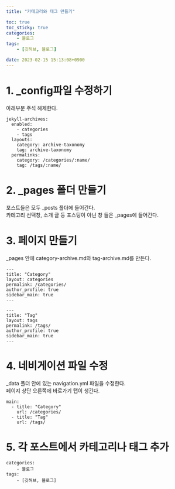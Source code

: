 ```yaml
---
title: "카테고리와 태그 만들기"

toc: true
toc_sticky: true
categories:
    - 블로그
tags:
    - [깃허브, 블로그]

date: 2023-02-15 15:13:08+0900
---
```


# 1. _config파일 수정하기
아래부분 주석 해제한다.
```
jekyll-archives:
  enabled:
    - categories
    - tags
  layouts:
    category: archive-taxonomy
    tag: archive-taxonomy
  permalinks:
    category: /categories/:name/
    tag: /tags/:name/
```
# 2. _pages 폴더 만들기
포스트들은 모두 _posts 폴더에 들어간다.\
카테고리 선택창, 소개 글 등 포스팅이 아닌 창 들은 _pages에 들어간다.

# 3. 페이지 만들기
_pages 안에 category-archive.md와 tag-archive.md를 만든다.
```
---
title: "Category"
layout: categories
permalink: /categories/
author_profile: true
sidebar_main: true
---
```
```
---
title: "Tag"
layout: tags
permalink: /tags/
author_profile: true
sidebar_main: true
---
```

# 4. 네비게이션 파일 수정
_data 폴더 안에 있는 navigation.yml 파일을 수정한다.\
페이지 상단 오른쪽에 바로가기 탭이 생긴다.
```
main:
  - title: "Category"
    url: /categories/
  - title: "Tag"
    url: /tags/
```

# 5. 각 포스트에서 카테고리나 태그 추가
```
categories:
    - 블로그
tags:
    - [깃허브, 블로그]
```